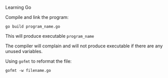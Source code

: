 Learning Go

Compile and link the program:

```
go build program_name.go
```

This will produce executable `program_name`

The compiler will complain and will not produce executable if there are any
unused variables.

Using `gofmt` to reformat the file:
```
gofmt -w filename.go
```